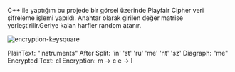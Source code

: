 C++ ile yaptığım bu projede bir görsel üzerinde Playfair Cipher veri şifreleme işlemi yapıldı.
Anahtar olarak girilen değer matrise yerleştirilir.Geriye kalan harfler random atanır.  

![encryption-keysquare](https://user-images.githubusercontent.com/33607770/82567971-ce763e00-9b86-11ea-9d33-d2e2f3b477b6.png)  

PlainText: "instruments" 
After Split: 'in' 'st' 'ru' 'me' 'nt' 'sz'
Diagraph: "me"
Encrypted Text: cl
Encryption: 
  m -> c
  e -> l

